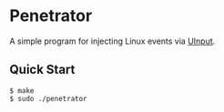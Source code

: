 # Penetrator

A simple program for injecting Linux events via [UInput].

## Quick Start

```console
$ make
$ sudo ./penetrator
```

[UInput]: https://www.kernel.org/doc/html/v4.12/input/uinput.html
